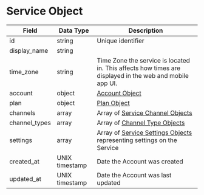 # Service Object

Field | Data Type | Description
--- | --- | ---
id | string | Unique identifier
display_name | string | 
time_zone | string | Time Zone the service is located in.  This affects how times are displayed in the web and mobile app UI.
account | object | [Account Object][]
plan | object | [Plan Object][]
channels | array | Array of [Service Channel Objects][]
channel_types | array | Array of [Channel Type Objects][]
settings | array | Array of [Service Settings Objects][] representing settings on the Service
created_at | UNIX timestamp | Date the Account was created
updated_at | UNIX timestamp | Date the Account was last updated

[Account Object]: /accounts/README.md
[Plan Object]: /plans/README.md
[Service Channel Objects]: /service_channels/README.md
[Channel Type Objects]: /channel_types/README.md
[Service Settings Objects]: /service_settings/README.md
